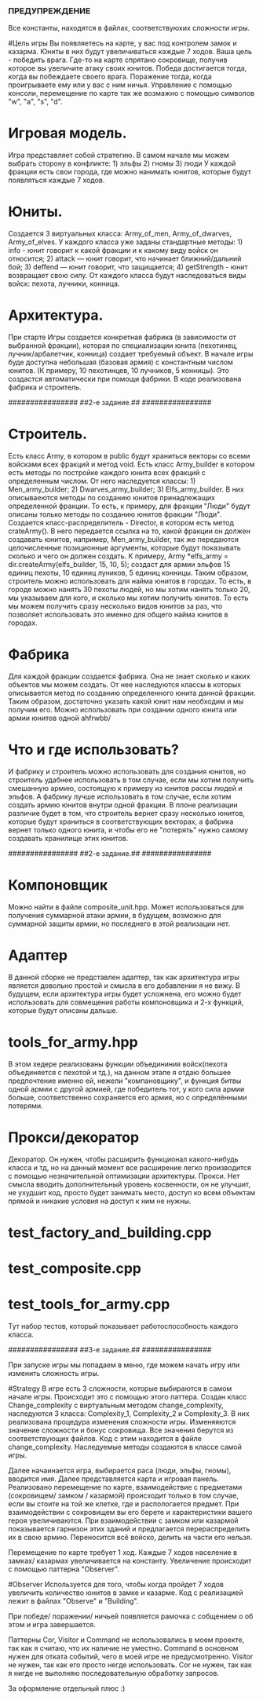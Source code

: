 ### ПРЕДУПРЕЖДЕНИЕ ###
Все константы, находятся в файлах, соответствуюхих сложности игры.

#Цель игры
Вы появляетесь на карте, у вас под контролем замок и казарма. Юниты в них будут увеличиваться каждые 7 ходов. Ваша цель - победить врага. Где-то на карте спрятано сокровище, получив которое вы увеличите атаку своих юнитов. Победа достигается тогда, когда вы побеждаете своего врага. Поражение тогда, когда проигрываете ему или у вас с ним ничья. Управление с помощью консоли, перемещение по карте так же возмажно с помощью символов "w", "a", "s", "d".

# Игровая модель.
Игра представляет собой стратегию. В самом начале мы можем выбрать сторону в конфликте: 
	1) эльфы
	2) гномы
	3) люди
У каждой фракции есть свои города, где можно нанимать юнитов, которые будут появляться каждые 7 ходов.

# Юниты.
Создается 3 виртуальных класса: Army_of_men, Army_of_dwarves, Army_of_elves. У каждого класса уже заданы стандартные методы:
	1) info - юнит говорит к какой фракции и к какому виду войск он относится;
	2) attack — юнит говорит, что начинает ближний/дальний бой;
	3) deffend — юнит говорит, что защищается;
	4) getStrength - юнит возвращает свою силу.
От каждого класса будут наследоваться виды войск: пехота, лучники, конница.

# Архитектура. 
При старте Игры создается конкретная фабрика (в зависимости от выбранной фракции), которая по специализации юнита (пехотинец, лучник/арбалетчик, конница) создает требуемый объект. 
В начале игры буде доступна небольшая (базовая армия) с константным числом юнитов. (К примеру, 10 пехотинцев, 10 лучников, 5 конницы). Это создастся автоматически при помощи фабрики. 
В коде реализована фабрика и строитель. 

################
##2-е задание.##
################

# Строитель.
Есть класс Army, в котором в public будут храниться векторы со всеми войсками всех фракций и метод void. 
Есть класс Army_builder в котором есть методы по постройке каждого юнита всех фракций с определенным числом.
От него наследуется классы:
	1) Men_army_builder;
	2) Dwarves_army_builder;
	3) Elfs_army_builder.
В них описываеются методы по созданию юнитов принадлежащих определенной фракции. То есть, к примеру, для фракции "Люди" будут описаны только методы по созданию юнитов фракции "Люди".
Создается класс-распределитель - Director, в котором есть метод crateArmy(). В него передается ссылка на то, какой фракции он должен создавать юнитов, например, Men_army_builder, так же передаются целочисленные позиционные аргументы, которые будут показывать сколько и чего он должен создать. К примеру, 
	Army *elfs_army = dir.createArmy(elfs_builder, 15, 10, 5);
создаст для армии эльфов 15 единиц пехоты, 10 единиц луников, 5 единиц конницы. 
Таким образом, строитель можно использовать для найма юнитов в городах. То есть, в городе можно нанять 30 пехоты людей, но мы хотим нанять только 20, мы указываем для кого, и сколько мы хотим получить юнитов. То есть мы можем получить сразу несколько видов юнитов за раз, что позволяет использовать это именно для общего найма юнитов в городах.

# Фабрика
Для каждой фракции создается фабрика. Она не знает сколько и каких объектов мы можем создать. От нее наследуются классы в которых описывается метод по созданию определенного юнита данной фракции. 
Таким образом, достаточно указать какой юнит нам необходим и мы получим его. Можно использовать при создании одного юнита или армии юнитов одной ahfrwbb/

# Что и где использовать?
И фабрику и строитель можно использовать для создания юнитов, но строитель удабнее использовать в том случае, если мы хотим получить смешанную армию, состоящую к примеру из юнитов рассы людей и эльфов. А фабрику лучше использовать в том случае, если хотим создать армию юнитов внутри одной фракции.
В плоне реализации различие будет в том, что строитель вернет сразу несколько юнитов, которые будут храниться в соответствующих векторах, а фабрика вернет только одного юнита, и чтобы его не "потерять" нужно самому создавать хранилище этих юнитов.

################
##2-е задание.##
################

# Компоновщик
Можно найти в файле composite_unit.hpp. Может использоваться для получения суммарной атаки армии, в будущем, возможно для суммарной защиты армии, но последнего в этой реализации нет. 

# Адаптер
В данной сборке не представлен адаптер, так как архитектура игры является довольно простой и смысла в его добавлении я не вижу. В будущем, если архитектура игры будет усложнена, его можно будет использовать для совмещения работы компоновщика и 2-х функций, которые будут описаны дальше.

# tools_for_army.hpp
В этом хедере реализованы функции объедининия войск(пехота объединяется с пехотой и тд.), на данном этапе я отдаю большее предпочтение именно ей, нежели "компановщику", и функция битвы одной армии с другой армией, где победитель тот, у кого сила армии больше, соответственно сохраняется его армия, но с определёнными потерями.

# Прокси/декоратор
Декоратор. Он нужен, чтобы расширить функционал какого-нибудь класса и тд, но на данный момент все расширение легко производится с помощью незначительной оптимизации архитектуры.
Прокси. Нет смысла вводить дополнительный уровень косвенности, он не улучшит, не ухудшит код, просто будет занимать место, доступ ко всем объектам прямой и никакие условия на доступ к ним не нужны.


# test_factory_and_building.cpp
# test_composite.cpp
# test_tools_for_army.cpp
Тут набор тестов, который показывает работоспособность каждого класса. 

################
##3-е задание.##
################

При запуске игры мы попадаем в меню, где можем начать игру или изменить сложность игры.

#Strategy
В игре есть 3 сложности, которые выбираются в самом начале игры. Происходит это с помощью этого паттера. Создан класс Change_complexity с виртуальным методом change_complexity, наследуются 3 класса: Complexity_1, Complexity_2 и Complexity_3. В них реализована процедура изменения сложности игры. Изменяяются значение сложности и бонус сокровища. Все значения берутся из соответствующих файлов. Код с этим находится в файле change_complexity. Наследуемые методы создаются в классе самой игры.

Далее начаинается игра, выбирается раса (люди, эльфы, гномы), вводится имя. Далее представляется карта и игровая панель. Реализовано перемещение по карте, взаимодействие с предметами (сокровищем/ замком / казармой) происходит только в том случае, если вы стоите на той же клетке, где и распологается предмет. При взаимодействии с сокровищем вы его берете и характеристики вашего героя увеличиваются. При взаимодействии с замком или казармой показывается гарнизон этих зданий и предлагается перераспределить их в свою армию. Переносится всё войско, делить на части его нельзя.

Перемещение по карте требует 1 ход. Каждые 7 ходов население в замках/ казармах увеличивается на константу. Увеличение происходит с помощью паттерна "Observer".

#Observer
Используется для того, чтобы когда пройдет 7 ходов увеличить количество юнитов в замке и казарме. Код с реализацией лежит в файлах "Observe" и "Building".

При победе/ поражении/ ничьей появляется рамочка с собщением о об этом и игра завершается.

Паттерны Cor, Visitor и Command не использовались в моем проекте, так как я считаю, что их наличие не уместно. Command в основном нужен для отката событий, чего в моей игре не предусмотренно. Visitor не нужен, так как его просто негде использовать. Cor не нужен, так как я нигде не выполняю последовательную обработку запросов.

За оформление отдельный плюс :)
